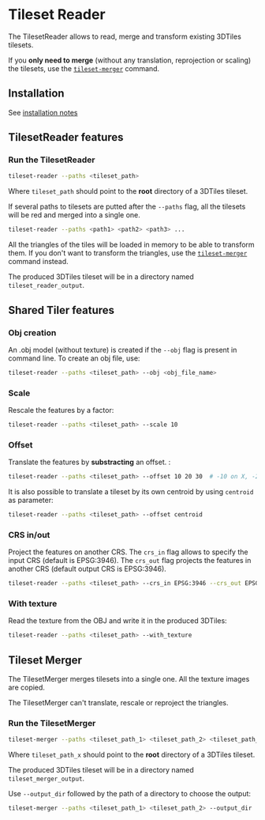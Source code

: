 # Tileset Reader

The TilesetReader allows to read, merge and transform existing 3DTiles tilesets.

If you __only need to merge__ (without any translation, reprojection or scaling) the tilesets, use the [`tileset-merger`](#tileset-merger) command.

## Installation

See [installation notes](https://github.com/VCityTeam/py3dtilers/blob/master/README.md)

## TilesetReader features

### Run the TilesetReader

```bash
tileset-reader --paths <tileset_path>
```

Where `tileset_path` should point to the __root__ directory of a 3DTiles tileset.

If several paths to tilesets are putted after the `--paths` flag, all the tilesets will be red and merged into a single one.

```bash
tileset-reader --paths <path1> <path2> <path3> ...
```

All the triangles of the tiles will be loaded in memory to be able to transform them. If you don't want to transform the triangles, use the [`tileset-merger`](#tileset-merger) command instead.

The produced 3DTiles tileset will be in a directory named `tileset_reader_output`.

## Shared Tiler features

### Obj creation

An .obj model (without texture) is created if the `--obj` flag is present in command line. To create an obj file, use:

```bash
tileset-reader --paths <tileset_path> --obj <obj_file_name>
```

### Scale

Rescale the features by a factor:

```bash
tileset-reader --paths <tileset_path> --scale 10
```

### Offset

Translate the features by __substracting__ an offset. :

```bash
tileset-reader --paths <tileset_path> --offset 10 20 30  # -10 on X, -20 on Y, -30 on Z
```

It is also possible to translate a tileset by its own centroid by using `centroid` as parameter:

```bash
tileset-reader --paths <tileset_path> --offset centroid
```

### CRS in/out

Project the features on another CRS. The `crs_in` flag allows to specify the input CRS (default is EPSG:3946). The `crs_out` flag projects the features in another CRS (default output CRS is EPSG:3946).

```bash
tileset-reader --paths <tileset_path> --crs_in EPSG:3946 --crs_out EPSG:4171
```

### With texture

Read the texture from the OBJ and write it in the produced 3DTiles:

```bash
tileset-reader --paths <tileset_path> --with_texture
```

## Tileset Merger

The TilesetMerger merges tilesets into a single one. All the texture images are copied.

The TilesetMerger can't translate, rescale or reproject the triangles.

### Run the TilesetMerger

```bash
tileset-merger --paths <tileset_path_1> <tileset_path_2> <tileset_path_3> ...
```

Where `tileset_path_x` should point to the __root__ directory of a 3DTiles tileset.

The produced 3DTiles tileset will be in a directory named `tileset_merger_output`.

Use `--output_dir` followed by the path of a directory to choose the output:

```bash
tileset-merger --paths <tileset_path_1> <tileset_path_2> --output_dir ../merged_tileset
```
